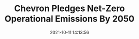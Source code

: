 ---
"title": "Chevron Pledges Net-Zero Operational Emissions By 2050"
"date": "2021-10-11 14:13:56"
"feed_name": "RIGZONE"
"feed_website": "http://www.rigzone.com/"
"feed_rss": "http://www.rigzone.com/news/rss/rigzone_latest.aspx"
"link": "https://www.rigzone.com/news/chevron_pledges_netzero_operational_emissions_by_2050-11-oct-2021-166680-article/?rss=true"
"source": "None"
"file": "_posts/2021-1-1-2f07541d4ee36d8d05d92d74753466529314c7f0.md"
"accident": "0"
"drilling": "0"
"dead": "0"
"injured": "0"
"arrested": "0"
"place": "unknown place"
"where": "unknown site"
"causes": "unknown"
"place_uri": "unknown place"
---